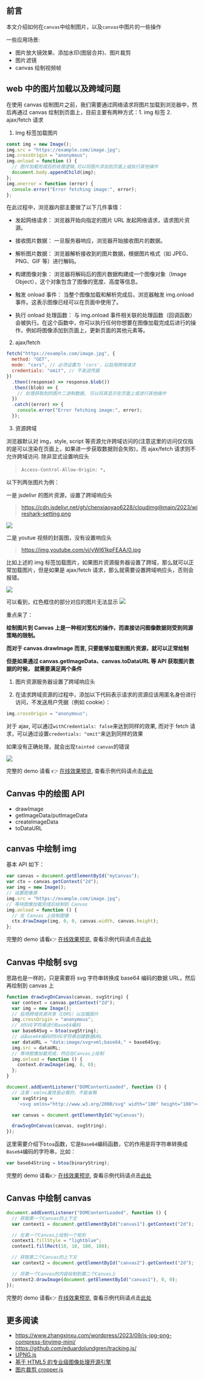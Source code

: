 ## 前言

本文介绍如何在`canvas`中绘制图片，以及`canvas`中图片的一些操作

一些应用场景:

- 图片放大镜效果、添加水印(图层合并)、图片裁剪
- 图片滤镜
- canvas 绘制视频帧

## web 中的图片加载以及跨域问题

在使用 canvas 绘制图片之前，我们需要通过网络请求将图片加载到浏览器中，然后再通过 canvas 绘制到页面上，目前主要有两种方式：1. img 标签 2. ajax/fetch 请求

1. Img 标签加载图片

```js
const img = new Image();
img.src = "https://example.com/image.jpg";
img.crossOrigin = "anonymous";
img.onload = function () {
  // 图片加载完成后的处理逻辑,可以将图片添加到页面上或执行其他操作
  document.body.appendChild(img);
};
img.onerror = function (error) {
  console.error("Error fetching image:", error);
};
```

在此过程中，浏览器内部主要做了以下几件事情：

- 发起网络请求： 浏览器开始向指定的图片 URL 发起网络请求，请求图片资源。

- 接收图片数据： 一旦服务器响应，浏览器开始接收图片的数据。

- 解析图片数据： 浏览器解析接收到的图片数据，根据图片格式（如 JPEG、PNG、GIF 等）进行解码。

- 构建图像对象： 浏览器将解码后的图片数据构建成一个图像对象（Image Object），这个对象包含了图像的宽度、高度等信息。

- 触发 onload 事件： 当整个图像加载和解析完成后，浏览器触发 img.onload 事件。这表示图像已经可以在页面中使用了。

- 执行 onload 处理函数： 与 img.onload 事件相关联的处理函数（回调函数）会被执行。在这个函数中，你可以执行任何你想要在图像加载完成后进行的操作，例如将图像添加到页面上，更新页面的其他元素等。

2.  ajax/fetch

```js
fetch("https://example.com/image.jpg", {
  method: "GET",
  mode: "cors", // 必须设置为 'cors'，以启用跨域请求
  credentials: "omit", // 不发送凭据
})
  .then((response) => response.blob())
  .then((blob) => {
    // 处理获取到的图片二进制数据, 可以将其显示在页面上或进行其他操作
  })
  .catch((error) => {
    console.error("Error fetching image:", error);
  });
```

3. 资源跨域

浏览器默认对 img，style, script 等资源允许跨域访问的(注意这里的访问仅仅指的是可以渲染在页面上，如果进一步获取数据则会失败)，而 ajax/fetch 请求则不允许跨域访问. 除非显式设置响应头

> `Access-Control-Allow-Origin: *`，

以下列两张图片为例：

一是 jsdelivr 的图片资源，设置了跨域响应头

> https://cdn.jsdelivr.net/gh/chenxiaoyao6228/cloudimg@main/2023/wireshark-setting.png

![](https://cdn.jsdelivr.net/gh/chenxiaoyao6228/cloudimg@main/2023/assets-cross-orgin-server-setting.png)

二是 youtue 视频的封面图，没有设置响应头

> https://img.youtube.com/vi/yWI61kpFEAA/0.jpg

比如上述的 img 标签加载图片，如果图片资源服务器设置了跨域，那么就可以正常加载图片，但是如果是 ajax/fetch 请求，那么就需要设置跨域响应头，否则会报错。

![](https://cdn.jsdelivr.net/gh/chenxiaoyao6228/cloudimg@main/2023/img-cross-origin-firefox-error.png)

可以看到，红色框住的部分对应的图片无法显示
![](https://cdn.jsdelivr.net/gh/chenxiaoyao6228/cloudimg@main/2023/image-fetch-cross-origin.png)

重点来了：

**绘制图片到 Canvas 上是一种相对宽松的操作，而直接访问图像数据则受到同源策略的限制。**

**而对于 canvas.drawImage 而言, 只要能够加载到图片资源，就可以正常绘制**

**但是如果通过 canvas.getImageData、canvas.toDataURL 等 API 获取图片数据的时候， 就需要满足两个条件**

1. 图片资源服务器设置了跨域响应头

2. 在请求跨域资源的过程中，添加以下代码表示请求的资源应该用匿名身份进行访问，不发送用户凭据（例如 cookie）：

```js
img.crossOrigin = "anonymous";
```

对于 ajax, 可以通过`withCredentials: false`来达到同样的效果, 而对于 fetch 请求，可以通过设置`credentials: "omit"`来达到同样的效果

如果没有正确处理，就会出现`tainted canvas`的错误

![](https://cdn.jsdelivr.net/gh/chenxiaoyao6228/cloudimg@main/2023/tainted-canvas-error.png)

完整的 demo 请看 👉 [在线效果预览](https://chenxiaoyao6228.github.io/html-preview/?https://github.com/chenxiaoyao6228/fe-notes/blob/main/Canvas/_demo/image-cross-origin/taint-canvas.html), 查看示例代码请点击[此处](./_demo/image-cross-origin/taint-canvas.html)

## Canvas 中的绘图 API

- drawImage
- getImageData/putImageData
- createImageData
- toDataURL

## canvas 中绘制 img

基本 API 如下：

```js
var canvas = document.getElementById("myCanvas");
var ctx = canvas.getContext("2d");
var img = new Image();
// 设置图像源
img.src = "https://example.com/image.jpg";
// 等待图像加载完成后绘制到 Canvas
img.onload = function () {
  // 在 Canvas 上绘制图像
  ctx.drawImage(img, 0, 0, canvas.width, canvas.height);
};
```

完整的 demo 请看👉 [在线效果预览](https://chenxiaoyao6228.github.io/html-preview/?https://github.com/chenxiaoyao6228/fe-notes/blob/main/Canvas/_demo/draw-image/draw-image.html), 查看示例代码请点击[此处](./_demo/draw-image/draw-image.html)

## Canvas 中绘制 svg

思路也是一样的，只是需要将 svg 字符串转换成 base64 编码的数据 URL，然后再绘制到 canvas 上

```js
function drawSvgOnCanvas(canvas, svgString) {
  var context = canvas.getContext("2d");
  var img = new Image();
  // 启用跨域资源共享（CORS）以加载图片
  img.crossOrigin = "anonymous";
  // 对SVG字符串进行Base64编码
  var base64Svg = btoa(svgString);
  // 从Base64编码的SVG字符串创建数据URL
  var dataURL = "data:image/svg+xml;base64," + base64Svg;
  img.src = dataURL;
  // 等待图像加载完成，然后在Canvas上绘制
  img.onload = function () {
    context.drawImage(img, 0, 0);
  };
}

document.addEventListener("DOMContentLoaded", function () {
  // 注意：xmlns属性是必需的，不能省略
  var svgString =
    '<svg xmlns="http://www.w3.org/2000/svg" width="100" height="100"><circle cx="50" cy="50" r="40" stroke="black" stroke-width="3" fill="red" /></svg>';

  var canvas = document.getElementById("myCanvas");

  drawSvgOnCanvas(canvas, svgString);
});
```

这里需要介绍下`btoa`函数，它是`Base64`编码函数，它的作用是将字符串转换成`Base64`编码的字符串，比如：

```js
var base64String = btoa(binaryString);
```

完整的 demo 请看👉 [在线效果预览](https://chenxiaoyao6228.github.io/html-preview/?https://github.com/chenxiaoyao6228/fe-notes/blob/main/Canvas/_demo/draw-image/draw-svg.html), 查看示例代码请点击[此处](./_demo/draw-image/draw-svg.html)

## Canvas 中绘制 canvas

```js
document.addEventListener("DOMContentLoaded", function () {
  // 获取第一个Canvas的上下文
  var context1 = document.getElementById("canvas1").getContext("2d");

  // 在第一个Canvas上绘制一个矩形
  context1.fillStyle = "lightblue";
  context1.fillRect(10, 10, 180, 180);

  // 获取第二个Canvas的上下文
  var context2 = document.getElementById("canvas2").getContext("2d");

  // 将第一个Canvas的内容绘制到第二个Canvas上
  context2.drawImage(document.getElementById("canvas1"), 0, 0);
});
```

完整的 demo 请看👉 [在线效果预览](https://chenxiaoyao6228.github.io/html-preview/?https://github.com/chenxiaoyao6228/fe-notes/blob/main/Canvas/_demo/draw-image/draw-canvas.html), 查看示例代码请点击[此处](./_demo/draw-image/draw-canvas.html)

## 更多阅读

- https://www.zhangxinxu.com/wordpress/2023/09/js-jpg-png-compress-tinyimg-mini/
- https://github.com/eduardolundgren/tracking.js/
- [UPNG.js](https://github.com/photopea/UPNG.js)
- [基于 HTML5 的专业级图像处理开源引擎](https://github.com/AlloyTeam/AlloyImage)
- [图片裁剪 cropper.js](https://fengyuanchen.github.io/cropper/)
